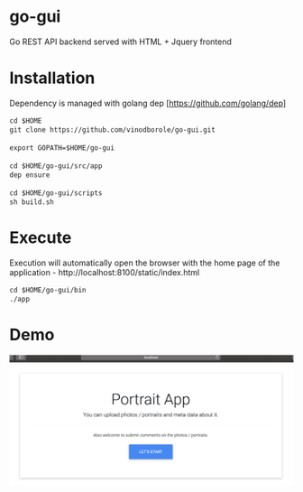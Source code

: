 # go-gui
Go REST API backend served with HTML + Jquery frontend 

  
# Installation

Dependency is managed with golang dep [https://github.com/golang/dep]

``` 
cd $HOME
git clone https://github.com/vinodborole/go-gui.git

export GOPATH=$HOME/go-gui

cd $HOME/go-gui/src/app
dep ensure

cd $HOME/go-gui/scripts
sh build.sh

```
# Execute

Execution will automatically open the browser with the home page of the application - http://localhost:8100/static/index.html
```
cd $HOME/go-gui/bin
./app

```
 
# Demo

![Demo](demo.jpg)
 
